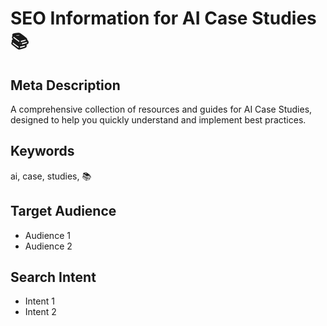 # SEO Information for AI Case Studies 📚

## Meta Description
A comprehensive collection of resources and guides for AI Case Studies, designed to help you quickly understand and implement best practices.

## Keywords
ai, case, studies, 📚

## Target Audience
- Audience 1
- Audience 2

## Search Intent
- Intent 1
- Intent 2
